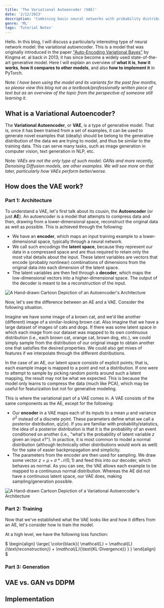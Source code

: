 ```yaml
---
title: 'The Variational Autoencoder (VAE)'
date: '2/12/2023'
description: 'Combining basic neural networks with probability distributions and Bayes rule, we get a powerful SOTA model that can be used for generative modeling of, well, just about anything.'
genre: 'ML'
tags: 'Tutorial Notes'
---
```


Hello. In this blog, I will discuss a particularly interesting type of neural network model: the variational autoencoder. This is a model that was originally introduced in the paper ["Auto-Encoding Variational Bayes"](https://doi.org/10.48550/arXiv.1312.6114) by Kingma et. al back in 2013; it has since become a widely used state-of-the-art generative model. Here I will explain an overview of **what it is**, **how it works**, **how it compares to other models**, and also **how to implement it** in PyTorch.

Note: *I have been using the model and its variants for the past few months, so please view this blog not as a textbook/professionally written piece of text but as an overview of the topic from the perspective of someone still learning it.*

## What is a Variational Autoencoder?

The **Variational Autoencoder**, or **VAE**, is a type of generative model. That is, once it has been trained from a set of examples, it can be used to generate novel examples that (ideally) should be belong to the generative distribution of the data we are trying to model, and thus be similar to the training data. This can serve many tasks, such as image generation in computer vision, text generation in NLP, etc. 

Note: *VAEs are not the only type of such model: GANs and more recently, Denoising Diffusion models, are other examples. We will see more on that later, particularly how VAEs perform better/worse.*

## How does the VAE work?

### Part 1: Architecture

To understand a VAE, let's first talk about its cousin, the **Autoencoder** (or just **AE**). An autoencoder is a model that attempts to compress data and then, drawing from a lower-dimensional space, reconstruct the original data as well as possible. This is achieved through the following:
* We have an **encoder**, which maps an input training example to a lower-dimensional space, typically through a neural network. 
* We call such encodings the **latent space**, because they represent our data in a compressed space and are thus required to retain only the most vital details about the input. These latent variables are vectors that encode (probably nonlinear) combinations of dimensions from the original data into each dimension of the latent space.
* The latent variables are then fed through a **decoder**, which maps the low-dimensional vectors into a higher-dimensional space. The output of the decoder is meant to be a reconstruction of the input.

![A Hand-drawn Cartoon Depiction of an Autoencoder's Architecture](/AE.png)

Now, let's see the difference between an AE and a VAE. Consider the following situation.

Imagine we have some image of a brown cat, and we'd like another (different) image of a similar-looking brown cat. Also imagine that we have a large dataset of images of cats and dogs. If there was some latent space in which each image from our dataset was mapped to its own continuous distribution (i.e., each brown cat, orange cat, brown dog, etc.), we could simply sample from the distribution of our original image to obtain another one that satisfies the desired properties. We could also get mixes of features if we interpolate through the different distributions. 

In the case of an AE, our latent space consists of explicit points; that is, each example image is mapped to a point and not a distribution. If one were to attempt to sample by picking random points around such a latent mapping, the result may not be what we expected. This is because the model only learns to compress the data (much like PCA), which may be useful for featurization but not for generative modeling.

This is where the variational part of a VAE comes in. A VAE consists of the same components as the AE, except for the following:
* Our **encoder** in a VAE maps each of its inputs to a mean $\mu$ and variance $\sigma^{2}$ instead of a discrete point. These parameters define what we call a posterior distribution, $q(z|x)$. If you are familiar with probability/statistics, the idea of a posterior distribution is that it is the probability of an event conditioned on another (i.e., "what's the probability of latent variable $z$ given an input $x$?"). In practice, it is most common to model a normal distribution (although technically other distributions would work as well) for the sake of easier backpropagation and simplicity.
* The parameters from the encoder are then used for sampling. We draw some vector $z=\mu + \sigma*\mathcal{N}(0, 1)$ and feed this into our decoder, which behaves as normal.
As you can see, the VAE allows each example to be mapped to a continuous normal distribution. Whereas the AE did not have a continuous latent space, our VAE does, making sampling/generation possible.

![A Hand-drawn Cartoon Depiction of a Variational Autoencoder's Architecture](/VAE.png)

### Part 2: Training

Now that we've established what the VAE looks like and how it differs from an AE, let's consider how to train the model.

At a high level, we have the following loss function: 

$
\begin{align}
    \large{
        \color{black}{
            \mathcal{L} = \mathcal{L}_{\text{reconstruction}} + \mathcal{L}_{\text{KL-Divergence}}
        }
    }
\end{align}
$

### Part 3: Generation

## VAE vs. GAN vs DDPM

## Implementation
